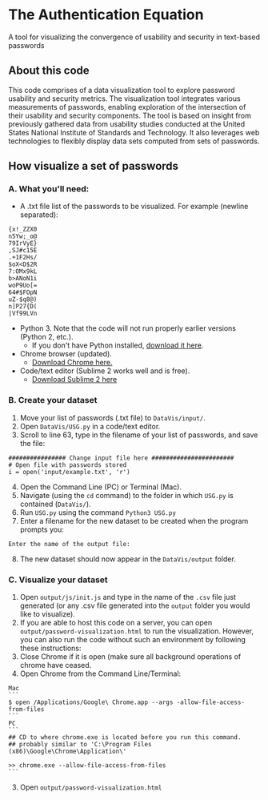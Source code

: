 # The Authentication Equation
A tool for visualizing the convergence of usability and security in text-based passwords

## About this code
This code comprises of a data visualization tool to explore password usability and security metrics. The visualization tool integrates various measurements of passwords, enabling exploration of the intersection of their usability and security components. The tool is based on insight from previously gathered data from usability studies conducted at the United States National Institute of Standards and Technology. It also leverages web technologies to flexibly display data sets computed from sets of passwords.


## How visualize a set of passwords

### A. What you'll need:
- A .txt file list of the passwords to be visualized. For example (newline separated):
```
{x!_ZZX0
n5Yw;_o@
79IrVyE}
,SJ#c15E
.+1F2Hs/
$oX<D$2R
7:OMx9kL
b>ANoN1i
woP9Uo[=
64#$FOpN
uZ-$q8@)
n]P27{D(
|Vf99LVn
```
- Python 3. Note that the code will not run properly earlier versions (Python 2, etc.). 
  - If you don't have Python installed, [download it here](https://www.python.org/downloads/). 
- Chrome browser (updated).
  - [Download Chrome here.](https://www.google.com/chrome/browser/desktop/)
- Code/text editor (Sublime 2 works well and is free).
  - [Download Sublime 2 here](http://www.sublimetext.com/2)


### B. Create your dataset

1. Move your list of passwords (.txt file) to `DataVis/input/`. 
2. Open `DataVis/USG.py` in a code/text editor. 
3. Scroll to line 63, type in the filename of your list of passwords, and save the file:
```
################ Change input file here #######################
# Open file with passwords stored
i = open('input/example.txt', 'r')
```
4. Open the Command Line (PC) or Terminal (Mac). 
5. Navigate (using the `cd` command) to the folder in which `USG.py` is contained (`DataVis/`).
6. Run `USG.py` using the command `Python3 USG.py`
7. Enter a filename for the new dataset to be created when the program prompts you:
```
Enter the name of the output file: 
```
8. The new dataset should now appear in the `DataVis/output` folder. 


### C. Visualize your dataset

1. Open `output/js/init.js` and type in the name of the `.csv` file just generated (or any .csv file generated into the `output` folder you would like to visualize). 
2. If you are able to host this code on a server, you can open `output/password-visualization.html` to run the visualization. However, you can also run the code without such an environment by following these instructions: 
  1. Close Chrome if it is open (make sure all background operations of chrome have ceased.
  2. Open Chrome from the Command Line/Terminal:
    
    Mac 
    ```
    $ open /Applications/Google\ Chrome.app --args -allow-file-access-from-files
    ```
    PC
    ```
    ## CD to where chrome.exe is located before you run this command.
    ## probably similar to 'C:\Program Files (x86)\Google\Chrome\Application\'
    
    >> chrome.exe --allow-file-access-from-files
    ```
  3. Open `output/password-visualization.html` 
